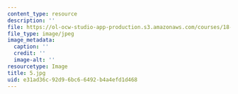 ```yaml
---
content_type: resource
description: ''
file: https://ol-ocw-studio-app-production.s3.amazonaws.com/courses/18-03-differential-equations-spring-2010/e31ad36c92d96bc66492b4a4efd1d468_5.jpg
file_type: image/jpeg
image_metadata:
  caption: ''
  credit: ''
  image-alt: ''
resourcetype: Image
title: 5.jpg
uid: e31ad36c-92d9-6bc6-6492-b4a4efd1d468
---
```

